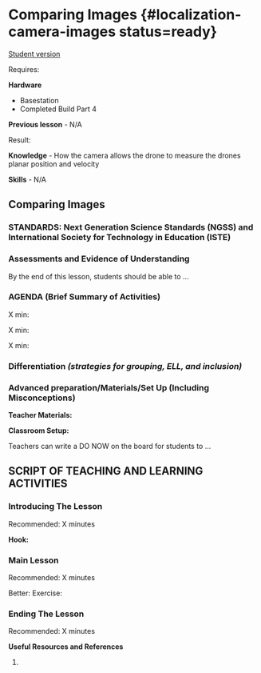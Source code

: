 # Comparing Images {#localization-camera-images status=ready}

[Student version](+duckiesky_high_school_student#localization-camera-images)


<div class='requirements' markdown='1'>


Requires: 

**Hardware** 

- Basestation
- Completed Build Part 4 

**Previous lesson** - N/A


Result: 

**Knowledge** - How the camera allows the drone to measure the drones planar position and velocity


**Skills** - N/A

</div>

## Comparing Images

### STANDARDS: Next Generation Science Standards (NGSS) and International Society for Technology in Education (ISTE)



### Assessments and Evidence of Understanding

By the end of this lesson, students should be able to ...

### AGENDA (Brief Summary of Activities)

X min: <!--insert time slot 1 (add or delete these as needed)-->

X min: <!--insert time slot 2 (add or delete these as needed)-->

X min: <!--insert time slot 3 (add or delete these as needed)-->

### Differentiation _(strategies for grouping, ELL, and inclusion)_


### Advanced preparation/Materials/Set Up (Including Misconceptions)

**Teacher Materials:**

**Classroom Setup:**

Teachers can write a DO NOW on the board for students to ...

## SCRIPT OF TEACHING AND LEARNING ACTIVITIES


### Introducing The Lesson

Recommended: X minutes

**Hook:**

### Main Lesson

Recommended: X minutes

Better: Exercise:

### Ending The Lesson

Recommended: X minutes


**Useful Resources and References**

1. <!--info-->